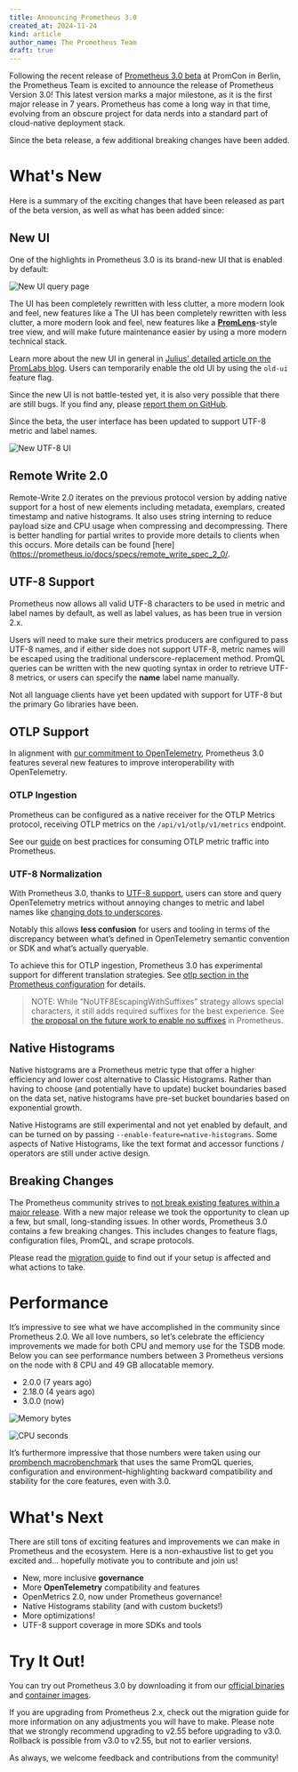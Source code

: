 ```yaml
---
title: Announcing Prometheus 3.0
created_at: 2024-11-24
kind: article
author_name: The Prometheus Team
draft: true
---
```


Following the recent release of [Prometheus 3.0 beta](https://prometheus.io/blog/2024/09/11/prometheus-3-beta/) at PromCon in Berlin, the Prometheus Team
is excited to announce the release of Prometheus Version 3.0! This latest version marks a major milestone, as it is the first major release in 7 years. 
Prometheus has come a long way in that time, evolving from an obscure project for data nerds into a standard part of cloud-native deployment stack.

Since the beta release, a few additional breaking changes have been added.

# What's New

Here is a summary of the exciting changes that have been released as part of the beta version, as well as what has been added since:

## New UI

One of the highlights in Prometheus 3.0 is its brand-new UI that is enabled by default:

![New UI query page](/static/blog/2024-09-24/blog_post_screenshot_tree_view-s.png)

The UI has been completely rewritten with less clutter, a more modern look and feel, new features like a The UI has been completely rewritten with less clutter, 
a more modern look and feel, new features like a [**PromLens**](https://promlens.com/)-style tree view, and will make future maintenance easier by using a more modern technical stack.

Learn more about the new UI in general in [Julius' detailed article on the PromLabs blog](https://promlabs.com/blog/2024/09/11/a-look-at-the-new-prometheus-3-0-ui/).
Users can temporarily enable the old UI by using the `old-ui` feature flag.

Since the new UI is not battle-tested yet, it is also very possible that there are still bugs. If you find any, please 
[report them on GitHub](https://github.com/prometheus/prometheus/issues/new?assignees=&labels=&projects=&template=bug_report.yml).

Since the beta, the user interface has been updated to support UTF-8 metric and label names.

![New UTF-8 UI](/static/blog/2024-09-24/utf8_ui.png)

## Remote Write 2.0

Remote-Write 2.0 iterates on the previous protocol version by adding native support for a host of new elements including metadata, exemplars,
created timestamp and native histograms. It also uses string interning to reduce payload size and CPU usage when compressing and decompressing. 
There is better handling for partial writes to provide more details to clients when this occurs. More details can be found 
[here](https://prometheus.io/docs/specs/remote_write_spec_2_0/.

## UTF-8 Support

Prometheus now allows all valid UTF-8 characters to be used in metric and label names by default, as well as label values,
as has been true in version 2.x.

Users will need to make sure their metrics producers are configured to pass UTF-8 names, and if either side does not support UTF-8,
metric names will be escaped using the traditional underscore-replacement method. PromQL queries can be written with the new quoting syntax
in order to retrieve UTF-8 metrics, or users can specify the __name__  label name manually.

Not all language clients have yet been updated with support for UTF-8 but the primary Go libraries have been. 

## OTLP Support

In alignment with [our commitment to OpenTelemetry](https://prometheus.io/blog/2024/03/14/commitment-to-opentelemetry/), Prometheus 3.0 features 
several new features to improve interoperability with OpenTelemetry. 

### OTLP Ingestion

Prometheus can be configured as a native receiver for the OTLP Metrics protocol, receiving OTLP metrics on the `/api/v1/otlp/v1/metrics` endpoint.

See our [guide](https://prometheus.io/docs/guides/opentelemetry) on best practices for consuming OTLP metric traffic into Prometheus.

### UTF-8 Normalization

With Prometheus 3.0, thanks to [UTF-8 support](#utf-8-support), users can store and query OpenTelemetry metrics without annoying changes to metric and label names like [changing dots to underscores](https://github.com/open-telemetry/opentelemetry-collector-contrib/tree/main/pkg/translator/prometheus).

Notably this allows **less confusion** for users and tooling in terms of the discrepancy between what’s defined in OpenTelemetry semantic convention or SDK and what’s actually queryable.

To achieve this for OTLP ingestion, Prometheus 3.0 has experimental support for different translation strategies. See [otlp section in the Prometheus configuration](https://prometheus.io/docs/prometheus/latest/configuration/configuration/#:~:text=Settings%20related%20to%20the%20OTLP%20receiver%20feature.) for details.

> NOTE: While “NoUTF8EscapingWithSuffixes” strategy allows special characters, it still adds required suffixes for the best experience. See [the proposal on the future work to enable no suffixes](https://github.com/prometheus/proposals/pull/39) in Prometheus.

## Native Histograms

Native histograms are a Prometheus metric type that offer a higher efficiency and lower cost alternative to Classic Histograms. Rather than having to choose (and potentially have to update) bucket boundaries based on the data set, native histograms have pre-set bucket boundaries based on exponential growth.

Native Histograms are still experimental and not yet enabled by default, and can be turned on by passing `--enable-feature=native-histograms`. Some aspects of Native Histograms, like the text format and accessor functions / operators are still under active design.

## Breaking Changes

The Prometheus community strives to [not break existing features within a major release](https://prometheus.io/docs/prometheus/latest/stability/). With a new major release we took the opportunity to clean up a few, but small, long-standing issues. In other words, Prometheus 3.0 contains a few breaking changes. This includes changes to feature flags, configuration files, PromQL, and scrape protocols.

Please read the [migration guide](https://prometheus.io/docs/prometheus/3.0/migration/) to find out if your setup is affected and what actions to take.

# Performance

It’s impressive to see what we have accomplished in the community since Prometheus 2.0. We all love numbers, so let’s celebrate the efficiency improvements we made for both CPU and memory use for the TSDB mode. Below you can see performance numbers between 3 Prometheus versions on the node with 8 CPU and 49 GB allocatable memory.

* 2.0.0 (7 years ago)
* 2.18.0 (4 years ago)
* 3.0.0 (now)

![Memory bytes](/static/blog/2024-09-24/memory_bytes_ui.png)

![CPU seconds](/static/blog/2024-09-24/cpu_seconds.png)

It’s furthermore impressive that those numbers were taken using our [prombench macrobenchmark](https://github.com/prometheus/prometheus/pull/15366) 
that uses the same PromQL queries, configuration and environment–highlighting backward compatibility and stability for the core features, even with 3.0.

# What's Next

There are still tons of exciting features and improvements we can make in Prometheus and the ecosystem. Here is a non-exhaustive list to get you excited and… 
hopefully motivate you to contribute and join us!

* New, more inclusive **governance**
* More **OpenTelemetry** compatibility and features
* OpenMetrics 2.0, now under Prometheus governance!
* Native Histograms stability (and with custom buckets!)
* More optimizations!
* UTF-8 support coverage in more SDKs and tools

# Try It Out!

You can try out Prometheus 3.0 by downloading it from our [official binaries](https://prometheus.io/download/#prometheus) and [container images](https://quay.io/repository/prometheus/prometheus?tab=tags).

If you are upgrading from Prometheus 2.x, check out the migration guide for more information on any adjustments you will have to make. 
Please note that we strongly recommend upgrading to v2.55 before upgrading to v3.0. Rollback is possible from v3.0 to v2.55, but not to earlier versions.

As always, we welcome feedback and contributions from the community!
